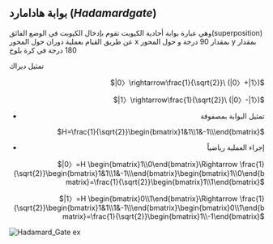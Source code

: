 ## بوابة هادامارد $(Hadamard gate)$

وهي عبارة  بوابة أحادية الكيوبت  تقوم بإدخال الكيوبت  في الوضع الفائق(superposition) عن طريق القيام بعملية دوران حول المحور x بمقدار 90 درجة و حول المحور y بمقدار 180 درجة في كرة بلوخ
    

تمثيل ديراك
 <div align="right">

$|0〉\rightarrow\frac{1}{\sqrt{2}}\ (|0〉+|1〉)$

$|1〉\rightarrow\frac{1}{\sqrt{2}}\ (|0〉-|1〉)$


- تمثيل البوابة بمصفوفة 

$H=\frac{1}{\sqrt{2}}\begin{bmatrix}1&1\\1&-1\\\end{bmatrix}$



- إجراء العملية رياضياً 

$|0〉=H \begin{bmatrix}1\\0\end{bmatrix}\Rightarrow \frac{1}{\sqrt{2}}\begin{bmatrix}1&1\\1&-1\\\end{bmatrix}\begin{bmatrix}1\\0\end{bmatrix}=\frac{1}{\sqrt{2}}\begin{bmatrix}1\\1\end{bmatrix}$


$|1〉=H \begin{bmatrix}0\\1\end{bmatrix}\Rightarrow \frac{1}{\sqrt{2}}\begin{bmatrix}1&1\\1&-1\\\end{bmatrix}\begin{bmatrix}0\\1\end{bmatrix}=\frac{1}{\sqrt{2}}\begin{bmatrix}1\\-1\end{bmatrix}$
</div>

![Hadamard_Gate ex](~/images/hadamard.gif)



<!-- المصادر -->
<!-- https://www.quantum-inspire.com/kbase/hadamard/ -->
<!-- https://en.wikipedia.org/wiki/Quantum_logic_gate -->
<!-- https://www.researchgate.net/figure/The-Hadamard-gate-H-that-puts-a-basis-state-into-an-equal-superposition-of-the-basis_fig3_45854777 -->
